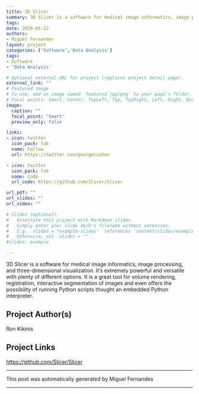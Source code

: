 ```yaml
---
title: 3D Slicer
summary: 3D Slicer is a software for medical image informatics, image processing, and three-dimensional visualization
tags:
date: 2020-05-22
authors: 
- Miguel Fernandes
layout: project
categories: ['Software','Data Analysis']
tags:
- Software
- 'Data Analysis'

# Optional external URL for project (replaces project detail page).
external_link: ""
# Featured image
# To use, add an image named `featured.jpg/png` to your page's folder.
# Focal points: Smart, Center, TopLeft, Top, TopRight, Left, Right, BottomLeft, Bottom, BottomRight
image:
  caption: ""
  focal_point: "Smart"
  preview_only: false

links:
- icon: twitter
  icon_pack: fab
  name: Follow
  url: https://twitter.com/georgecushen

- icon: twitter
  icon_pack: fab
  name: Code
  url_code: https://github.com/Slicer/Slicer

url_pdf: ""
url_slides: ""
url_video: ""

# Slides (optional).
#   Associate this project with Markdown slides.
#   Simply enter your slide deck's filename without extension.
#   E.g. `slides = "example-slides"` references `content/slides/example-slides.md`.
#   Otherwise, set `slides = ""`.
#slides: example

---
```

3D Slicer is a software for medical image informatics, image processing, and three-dimensional visualization. It’s extremely powerful and versatile with plenty of different options. It is a great tool for volume rendering, registration, interactive segmentation of images and even offers the possibility of running Python scripts thought an embedded Python interpreter.
## Project Author(s)
Ron Kikinis
## Project Links
https://github.com/Slicer/Slicer
***
This post was automatically generated by
Miguel Fernandes
***
